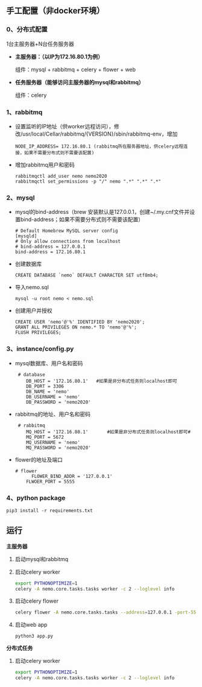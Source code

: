 ## 手工配置（非docker环境）

### 0、分布式配置

1台主服务器+N台任务服务器

- **主服务器：（以IP为172.16.80.1为例）**

  组件：mysql + rabbitmq + celery + flower + web

- **任务服务器（能够访问主服务器的mysql和rabbitmq）**

  组件：celery

### **1、rabbitmq**

- 设置监听的IP地址（供worker远程访问），修改/usr/local/Cellar/rabbitmq/{VERSION}/sbin/rabbitmq-env，增加

  ```
  NODE_IP_ADDRESS= 172.16.80.1 (rabbitmq所在服务器地址，供celery远程连接，如果不需要分布式则不需要该配置)
  ```

- 增加rabbitmq用户和密码

  ```
  rabbitmqctl add_user nemo nemo2020
  rabbitmqctl set_permissions -p "/" nemo ".*" ".*" ".*"
  ```

### **2、mysql**

- mysql的bind-address（brew 安装默认是127.0.0.1，创建~/.my.cnf文件并设置bind-address；如果不需要分布式则不需要该配置）

  ```
  # Default Homebrew MySQL server config
  [mysqld]
  # Only allow connections from localhost
  # bind-address = 127.0.0.1
  bind-address = 172.16.80.1
  ```


- 创建数据库

  ```
  CREATE DATABASE `nemo` DEFAULT CHARACTER SET utf8mb4;
  ```

- 导入nemo.sql

  ```
  mysql -u root nemo < nemo.sql
  ```

- 创建用户并授权

  ```
  CREATE USER 'nemo'@'%' IDENTIFIED BY 'nemo2020';
  GRANT ALL PRIVILEGES ON nemo.* TO 'nemo'@'%';
  FLUSH PRIVILEGES;
  ```

### 3、instance/config.py

- mysql数据库、用户名和密码

  ```
   # database
      DB_HOST = '172.16.80.1'	#如果是非分布式任务则localhost即可
      DB_PORT = 3306
      DB_NAME = 'nemo'
      DB_USERNAME = 'nemo'
      DB_PASSWORD = 'nemo2020'
  ```

- rabbitmq的地址、用户名和密码

  ```
   # rabbitmq
      MQ_HOST = '172.16.80.1'		#如果是非分布式任务则localhost即可#
      MQ_PORT = 5672
      MQ_USERNAME = 'nemo'
      MQ_PASSWORD = 'nemo2020'
  ```

- flower的地址及端口

  ```
  # flower
   		FLOWER_BIND_ADDR = '127.0.0.1'
      FLWOER_PORT = 5555
  ```

### 4、python package

  ```
pip3 install -r requirements.txt
  ```



## 运行

**主服务器**

1. 启动mysql和rabbitmq

2. 启动celery worker

   ```bash
   export PYTHONOPTIMIZE=1
   celery -A nemo.core.tasks.tasks worker -c 2 --loglevel info
   ```

3. 启动celery flower

   ```bash
   celery flower -A nemo.core.tasks.tasks --address=127.0.0.1 -port-5555
   ```

4. 启动web app

   ```
   python3 app.py
   ```

**分布式任务**

1. 启动celery worker

   ```bash
   export PYTHONOPTIMIZE=1
   celery -A nemo.core.tasks.tasks worker -c 2 --loglevel info
   ```

